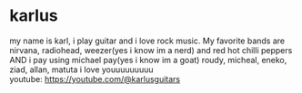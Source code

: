 # karlus
my name is karl, i play guitar and i love rock music. My favorite bands are nirvana, radiohead, weezer(yes i know im a nerd) and red hot chilli peppers AND i pay using michael pay(yes i know im a goat) roudy, micheal, eneko, ziad, allan, matuta i love youuuuuuuuu <br />
youtube: https://youtube.com/@karlusguitars
